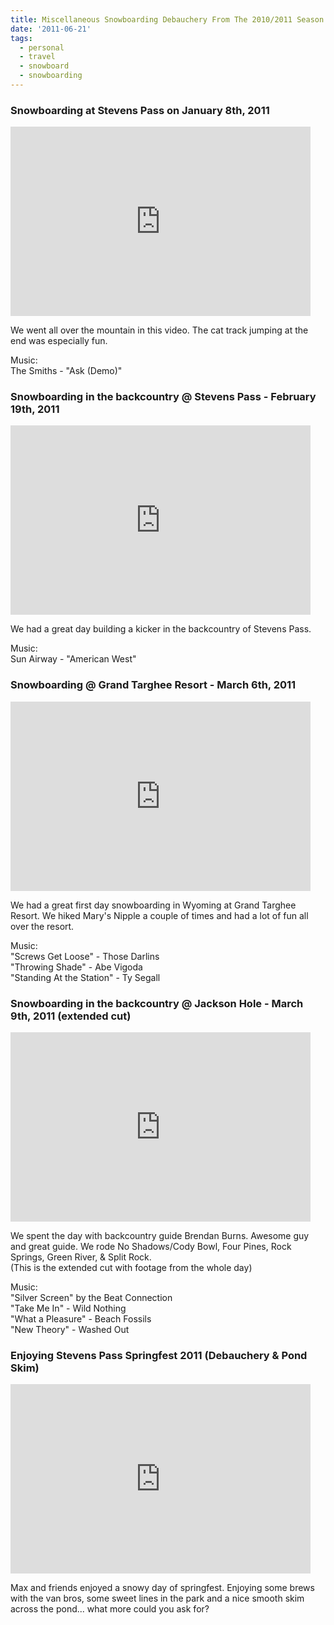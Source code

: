 ```yaml
---
title: Miscellaneous Snowboarding Debauchery From The 2010/2011 Season
date: '2011-06-21'
tags:
  - personal
  - travel
  - snowboard
  - snowboarding
---
```


### Snowboarding at Stevens Pass on January 8th, 2011

<iframe width="480" height="303" src="https://www.youtube.com/embed/zKHu1Lxjiys" frameborder="0" allowfullscreen></iframe>

We went all over the mountain in this video. The cat track jumping at the end was especially fun.

Music:  
The Smiths - "Ask (Demo)"

### Snowboarding in the backcountry @ Stevens Pass - February 19th, 2011

<iframe width="480" height="303" src="https://www.youtube.com/embed/zjU0HwyeU_o" frameborder="0" allowfullscreen></iframe>

We had a great day building a kicker in the backcountry of Stevens Pass.

Music:  
Sun Airway - "American West"

### Snowboarding @ Grand Targhee Resort - March 6th, 2011

<iframe width="480" height="303" src="https://www.youtube.com/embed/FLO9kE7GaHg" frameborder="0" allowfullscreen></iframe>

We had a great first day snowboarding in Wyoming at Grand Targhee Resort. We hiked Mary's Nipple a couple of times and had a lot of fun all over the resort.

Music:  
"Screws Get Loose" - Those Darlins  
"Throwing Shade" - Abe Vigoda  
"Standing At the Station" - Ty Segall

### Snowboarding in the backcountry @ Jackson Hole - March 9th, 2011 (extended cut)

<iframe width="480" height="303" src="https://www.youtube.com/embed/e1uF6GPC5bs" frameborder="0" allowfullscreen></iframe>

We spent the day with backcountry guide Brendan Burns. Awesome guy and great guide. We rode No Shadows/Cody Bowl, Four Pines, Rock Springs, Green River, & Split Rock.  
(This is the extended cut with footage from the whole day)

Music:  
"Silver Screen" by the Beat Connection  
"Take Me In" - Wild Nothing  
"What a Pleasure" - Beach Fossils  
"New Theory" - Washed Out

### Enjoying Stevens Pass Springfest 2011 (Debauchery & Pond Skim)

<iframe width="480" height="303" src="https://www.youtube.com/embed/nppSnCRk5Cc" frameborder="0" allowfullscreen></iframe>

Max and friends enjoyed a snowy day of springfest. Enjoying some brews with the van bros, some sweet lines in the park and a nice smooth skim across the pond... what more could you ask for?
